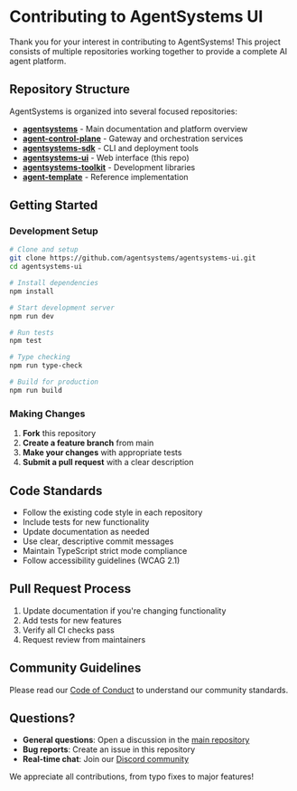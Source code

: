 # Contributing to AgentSystems UI

Thank you for your interest in contributing to AgentSystems! This project consists of multiple repositories working together to provide a complete AI agent platform.

## Repository Structure

AgentSystems is organized into several focused repositories:

- **[agentsystems](https://github.com/agentsystems/agentsystems)** - Main documentation and platform overview
- **[agent-control-plane](https://github.com/agentsystems/agent-control-plane)** - Gateway and orchestration services
- **[agentsystems-sdk](https://github.com/agentsystems/agentsystems-sdk)** - CLI and deployment tools
- **[agentsystems-ui](https://github.com/agentsystems/agentsystems-ui)** - Web interface (this repo)
- **[agentsystems-toolkit](https://github.com/agentsystems/agentsystems-toolkit)** - Development libraries
- **[agent-template](https://github.com/agentsystems/agent-template)** - Reference implementation

## Getting Started

### Development Setup
```bash
# Clone and setup
git clone https://github.com/agentsystems/agentsystems-ui.git
cd agentsystems-ui

# Install dependencies
npm install

# Start development server
npm run dev

# Run tests
npm test

# Type checking
npm run type-check

# Build for production
npm run build
```

### Making Changes
1. **Fork** this repository
2. **Create a feature branch** from main
3. **Make your changes** with appropriate tests
4. **Submit a pull request** with a clear description

## Code Standards

- Follow the existing code style in each repository
- Include tests for new functionality
- Update documentation as needed
- Use clear, descriptive commit messages
- Maintain TypeScript strict mode compliance
- Follow accessibility guidelines (WCAG 2.1)

## Pull Request Process

1. Update documentation if you're changing functionality
2. Add tests for new features
3. Verify all CI checks pass
4. Request review from maintainers

## Community Guidelines

Please read our [Code of Conduct](CODE_OF_CONDUCT.md) to understand our community standards.

## Questions?

- **General questions**: Open a discussion in the [main repository](https://github.com/agentsystems/agentsystems)
- **Bug reports**: Create an issue in this repository
- **Real-time chat**: Join our [Discord community](https://discord.gg/H26CEWfT)

We appreciate all contributions, from typo fixes to major features!